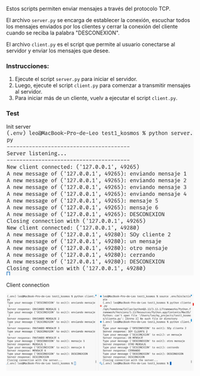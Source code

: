 Estos scripts permiten enviar mensajes a través del protocolo TCP.

El archivo `server.py` se encarga de establecer la conexión, escuchar todos los mensajes enviados por los clientes y cerrar la conexión del cliente cuando se reciba la palabra "DESCONEXION".

El archivo `client.py` es el script que permite al usuario conectarse al servidor y enviar los mensajes que desee.

### Instrucciones:

1. Ejecute el script `server.py` para iniciar el servidor.
2. Luego, ejecute el script `client.py` para comenzar a transmitir mensajes al servidor.
3. Para iniciar más de un cliente, vuelv a ejecutar el script `client.py`.

### Test

Init server
![Imagen del proyecto](server.png)


Client connection

![Imagen del proyecto](clients.png)


